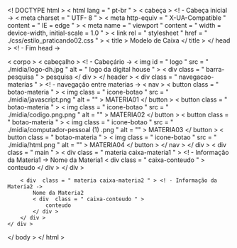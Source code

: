<! DOCTYPE html >
< html  lang = " pt-br " >
< cabeça > <! - Cabeça inicial ->
    < meta  charset = " UTF- 8 " >
    < meta  http-equiv = " X-UA-Compatible " content = " IE = edge " >
    < meta  name = " viewport " content = " width = device-width, initial-scale = 1.0 " >
    < link  rel = " stylesheet " href = " ./css/estilo_praticando02.css " >
    < title > Modelo de Caixa </ title >
</ head > <! - Fim head ->

< corpo >
    < cabeçalho > <! - Cabeçário ->
        < img  id = " logo " src = " ./midia/logo-dh.jpg " alt = " logo da digital house " >
        < div  class = " barra-pesquisa " >
            pesquisa
        </ div >
    </ header >
        < div  class = " navegacao-materias " > <! - navegação entre materias ->
            < nav >
                < button  class = " botao-materia " > < img  class = " icone-botao " src = " ./midia/javascript.png " alt = "" > MATERIA01 </ button >
                < button  class = " botao-materia " > < img  class = " icone-botao " src = " ./midia/codigo.png.png " alt = "" > MATERIA02 </ button >
                < button  class = " botao-materia " > < img  class = " icone-botao " src = " ./midia/computador-pessoal (1) .png " alt = "" > MATERIA03 </ button >
                < button  class = " botao-materia " > < img  class = " icone-botao " src = " ./midia/html.png " alt = "" > MATERIA04 </ button >
            </ nav >
        </ div >
    < div  class = " main " >
        < div  class = " materia caixa-materia1 " > <! - Informação da Materia1 ->
            Nome da Materia1
            < div  class = " caixa-conteudo " >
                conteudo
            </ div >
        </ div >

        < div  class = " materia caixa-materia2 " > <! - Informação da Materia2 ->
            Nome da Materia2
            < div  class = " caixa-conteudo " >
                conteudo
            </ div >
        </ div >
    </ div >
</ body >
</ html >

